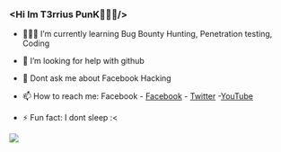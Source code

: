 ### <Hi Im T3rrius PunK🧑🏻‍💻/>


- 🧑🏻‍💻 I’m currently learning Bug Bounty Hunting, Penetration testing, Coding 

- 🤔 I’m looking for help with github 
- 💬 Dont ask me about Facebook Hacking 
- 📫 How to reach me: Facebook - [Facebook](https://m.facebook.com/etoljamescarl) - [Twitter](https://twitter.com/terrius) -[YouTube](https://youtube.com/terrius-punk)

- ⚡ Fun fact: I dont sleep :<

<img src="https://github-readme-stats.vercel.app/api?username=T3rr8us&&show_icons=true&title_color=ffffff&icon_color=bb2acf&text_color=daf7dc&bg_color=151515"/>
